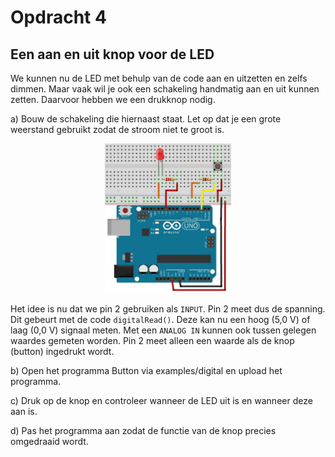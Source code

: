 # Opdracht 4

## Een aan en uit knop voor de LED

We kunnen nu de LED met behulp van de code aan en uitzetten en zelfs dimmen. 
Maar vaak wil je ook een schakeling handmatig aan en uit kunnen zetten.
Daarvoor hebben we een drukknop nodig.

a) Bouw de schakeling die hiernaast staat. 
Let op dat je een grote weerstand gebruikt zodat de stroom niet te groot is.

<p align="center">
  <img src="../../../figures/arduino/Opdr4/button_1_bb.jpg" width="40%" title="LED_opdr2">
</p>

Het idee is nu dat we pin 2 gebruiken als ```INPUT```. 
Pin 2 meet dus de spanning. 
Dit gebeurt met de code ```digitalRead()```. 
Deze kan nu een hoog (5,0 V) of laag (0,0 V) signaal meten. 
Met een ```ANALOG IN``` kunnen ook tussen gelegen waardes gemeten worden. 
Pin 2 meet alleen een waarde als de knop (button) ingedrukt wordt.

b) Open het programma Button via examples/digital en upload het programma.

c) Druk op de knop en controleer wanneer de LED uit is en wanneer deze aan is.

d) Pas het programma aan zodat de functie van de knop precies omgedraaid wordt.


